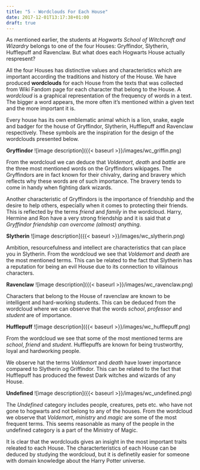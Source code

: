 ```yaml
---
title: "5 - Wordclouds For Each House"
date: 2017-12-01T13:17:38+01:00
draft: true
---
```


As mentioned earlier, the students at _Hogwarts School of Witchcraft and Wizardry_ belongs to one of the four Houses: Gryffindor, Slytherin, Hufflepuff and Ravenclaw. But what does each Hogwarts House actually respresent?

All the four Houses has distinctive values and characteristics which are important according the traditions and history of the House.
We have produced **wordclouds** for each House from the texts that was collected from Wiki Fandom page for each character that belong to the House. A _wordcloud_ is a graphical representation of the frequency of words in a text. The bigger a word appears, the more often it’s mentioned within a given text and the more important it is.

Every house has its own emblematic animal which is a lion, snake, eagle and badger for the house of Gryffindor, Slytherin, Hufflepuff and Ravenclaw respectively. These symbols are the inspiration for the design of the wordclouds presented below.

**Gryffindor**
![image description]({{< baseurl >}}/images/wc_griffin.png)

From the wordcloud we can deduce that _Voldemort_, _death_ and _battle_ are the three most mentioned words on the Gryffindors wikipages. The Gryffindors are in fact known for their chivalry, daring and bravery which reflects why these words are of such importance. The bravery tends to come in handy when fighting dark wizards.

Another characteristic of Gryffindors is the importance of friendship and the desire to help others, especially when it comes to protecting their friends. This is reflected by the terms _friend_ and _family_ in the wordcloud. Harry, Hermine and Ron have a very strong friendship and it is said that _a Gryffindor friendship can overcome (almost) anything_.

**Slytherin**
![image description]({{< baseurl >}}/images/wc_slytherin.png)

Ambition, resourcefulness and intellect are characteristics that can place you in Slytherin. From the wordcloud we see that _Voldemort_ and _death_ are the most mentioned terms. This can be related to the fact that Slytherin has a reputation for being an evil House due to its connection to villainous characters.

**Ravenclaw**
![image description]({{< baseurl >}}/images/wc_ravenclaw.png)

Characters that belong to the House of ravenclaw are known to be intelligent and hard-working students. This can be deduced from the wordcloud where we can observe that the words _school_, _professor_ and _student_ are of importance.

**Hufflepuff**
![image description]({{< baseurl >}}/images/wc_hufflepuff.png)

From the wordcloud we see that some of the most mentioned terms are _school_, _friend_ and _student_. Hufflepuffs are known for being trustworthy, loyal and hardworking people.

We observe hat the terms _Voldemort_ and _death_ have lower importance compared to Slytherin og Griffindor. This can be related to the fact that Hufflepuff has produced the fewest Dark witches and wizards of any House.

**Undefined**
![image description]({{< baseurl >}}/images/wc_undefined.png)

The _Undefined_ category includes people, creatures, pets etc. who have not gone to hogwarts and not belong to any of the houses. From the wordcloud we observe that _Voldemort_, _ministry_ and _magic_ are some of the most frequent terms. This seems reasonable as many of the people in the undefined category is a part of the Ministry of Magic.

It is clear that the wordclouds gives an insight in the most important traits releated to each House. The characterteristics of each House can be deduced by studying the wordcloud, but it is definetily easier for someone with domain knowledge about the Harry Potter universe.
